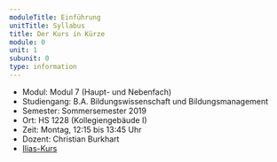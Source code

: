 ```yaml
---
moduleTitle: Einführung
unitTitle: Syllabus
title: Der Kurs in Kürze
module: 0
unit: 1
subunit: 0
type: information
---
```



* Modul: Modul 7 (Haupt- und Nebenfach)
* Studiengang: B.A. Bildungswissenschaft und Bildungsmanagement
* Semester: Sommersemester 2019
* Ort: HS 1228 (Kollegiengebäude I)
* Zeit: Montag, 12:15 bis 13:45 Uhr
* Dozent: Christian Burkhart
* [Ilias-Kurs](https://ilias.uni-freiburg.de/goto.php?target=crs_1240094&client_id=unifreiburg)